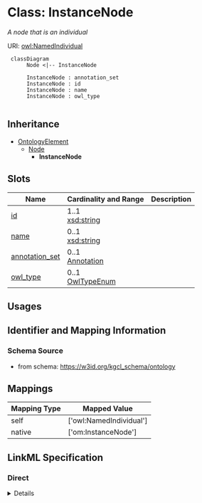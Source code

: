 # Class: InstanceNode
_A node that is an individual_





URI: [owl:NamedIndividual](owl:NamedIndividual)




```mermaid
 classDiagram
      Node <|-- InstanceNode
      
      InstanceNode : annotation_set
      InstanceNode : id
      InstanceNode : name
      InstanceNode : owl_type
      

```





## Inheritance
* [OntologyElement](OntologyElement.md)
    * [Node](Node.md)
        * **InstanceNode**



## Slots

| Name | Cardinality and Range  | Description  |
| ---  | ---  | --- |
| [id](id.md) | 1..1 <br/> [xsd:string](xsd:string)  |   |
| [name](name.md) | 0..1 <br/> [xsd:string](xsd:string)  |   |
| [annotation_set](annotation_set.md) | 0..1 <br/> [Annotation](Annotation.md)  |   |
| [owl_type](owl_type.md) | 0..1 <br/> [OwlTypeEnum](OwlTypeEnum.md)  |   |


## Usages



## Identifier and Mapping Information







### Schema Source


* from schema: https://w3id.org/kgcl_schema/ontology







## Mappings

| Mapping Type | Mapped Value |
| ---  | ---  |
| self | ['owl:NamedIndividual'] |
| native | ['om:InstanceNode'] |


## LinkML Specification

<!-- TODO: investigate https://stackoverflow.com/questions/37606292/how-to-create-tabbed-code-blocks-in-mkdocs-or-sphinx -->

### Direct

<details>
```yaml
name: instance node
description: A node that is an individual
from_schema: https://w3id.org/kgcl_schema/ontology
aliases:
- named individual
rank: 1000
is_a: node
class_uri: owl:NamedIndividual

```
</details>

### Induced

<details>
```yaml
name: instance node
description: A node that is an individual
from_schema: https://w3id.org/kgcl_schema/ontology
aliases:
- named individual
rank: 1000
is_a: node
attributes:
  id:
    name: id
    from_schema: https://w3id.org/kgcl_schema/basics
    rank: 1000
    identifier: true
    alias: id
    owner: instance node
    domain_of:
    - change
    - activity
    - agent
    - node
    range: string
  name:
    name: name
    from_schema: https://w3id.org/kgcl_schema/ontology
    rank: 1000
    alias: name
    owner: instance node
    domain_of:
    - node creation
    - node
    range: string
  annotation set:
    name: annotation set
    from_schema: https://w3id.org/kgcl_schema/ontology
    rank: 1000
    alias: annotation_set
    owner: instance node
    domain_of:
    - edge creation
    - edge deletion
    - edge obsoletion
    - mapping creation
    - node creation
    - annotation
    - node
    - edge
    range: annotation
  owl type:
    name: owl type
    from_schema: https://w3id.org/kgcl_schema/ontology
    rank: 1000
    alias: owl_type
    owner: instance node
    domain_of:
    - node creation
    - node
    range: owl_type_enum
class_uri: owl:NamedIndividual

```
</details>